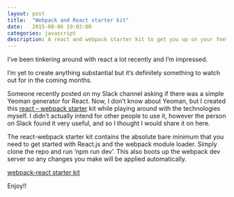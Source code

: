 ```yaml
---
layout: post
title:  "Webpack and React starter kit"
date:   2015-08-06 19:02:00
categories: javascript
description: A react and webpack starter kit to get you up on your feet using the two technologies as quickly as possible.
---
```


<p class="lead">I’ve been tinkering around with react a lot recently and I’m impressed.</p> I’m yet to create anything substantial but it’s definitely something to watch out for in the coming months.

Someone recently posted on my Slack channel asking if there was a simple Yeoman generator for React. Now, I don’t know about Yeoman, but I created this [react – webpack starter](https://github.com/pezza3434/React-WebPack) kit while playing around with the technologies myself. I didn’t actually intend for other people to use it, however the person on Slack found it very useful, and so I thought I would share it on here.

The react-webpack starter kit contains the absolute bare minimum that you need to get started with React.js and the webpack module loader.  Simply clone the repo and run ‘npm run dev’. This also boots up the webpack dev server so any changes you make will be applied automatically.

[webpack-react starter kit](https://github.com/pezza3434/React-WebPack)

Enjoy!!
